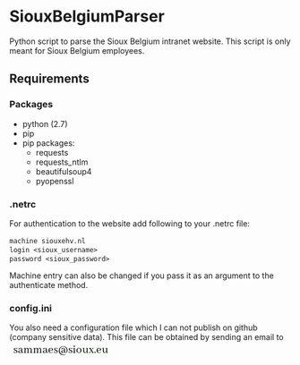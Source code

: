 # SiouxBelgiumParser
Python script to parse the Sioux Belgium intranet website.
This script is only meant for Sioux Belgium employees.

## Requirements

### Packages
- python (2.7)
- pip
- pip packages:
  - requests
  - requests_ntlm
  - beautifulsoup4
  - pyopenssl

### .netrc
For authentication to the website add following to your .netrc file:
```
machine siouxehv.nl
login <sioux_username>
password <sioux_password>
```
Machine entry can also be changed if you pass it as an argument to the authenticate method.

### config.ini
You also need a configuration file which I can not publish on github (company sensitive data).
This file can be obtained by sending an email to <img src="https://github.com/sammaes/SiouxBelgiumParser/blob/master/Readme_resources/adres.png?raw=true" />
